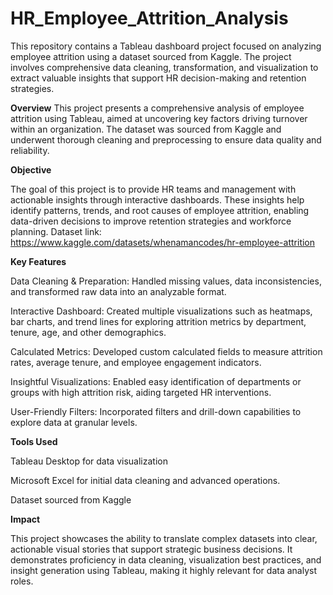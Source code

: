 # HR_Employee_Attrition_Analysis
This repository contains a Tableau dashboard project focused on analyzing employee attrition using a dataset sourced from Kaggle. The project involves comprehensive data cleaning, transformation, and visualization to extract valuable insights that support HR decision-making and retention strategies.

**Overview**
This project presents a comprehensive analysis of employee attrition using Tableau, aimed at uncovering key factors driving turnover within an organization. The dataset was sourced from Kaggle and underwent thorough cleaning and preprocessing to ensure data quality and reliability.

**Objective**

The goal of this project is to provide HR teams and management with actionable insights through interactive dashboards. These insights help identify patterns, trends, and root causes of employee attrition, enabling data-driven decisions to improve retention strategies and workforce planning.
Dataset link: https://www.kaggle.com/datasets/whenamancodes/hr-employee-attrition

**Key Features**

Data Cleaning & Preparation: Handled missing values, data inconsistencies, and transformed raw data into an analyzable format.

Interactive Dashboard: Created multiple visualizations such as heatmaps, bar charts, and trend lines for exploring attrition metrics by department, tenure, age, and other demographics.

Calculated Metrics: Developed custom calculated fields to measure attrition rates, average tenure, and employee engagement indicators.

Insightful Visualizations: Enabled easy identification of departments or groups with high attrition risk, aiding targeted HR interventions.

User-Friendly Filters: Incorporated filters and drill-down capabilities to explore data at granular levels.

**Tools Used**

Tableau Desktop for data visualization

Microsoft Excel for initial data cleaning and advanced operations.

Dataset sourced from Kaggle

**Impact**

This project showcases the ability to translate complex datasets into clear, actionable visual stories that support strategic business decisions. It demonstrates proficiency in data cleaning, visualization best practices, and insight generation using Tableau, making it highly relevant for data analyst roles.
